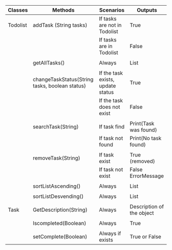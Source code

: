 | Classes  | Methods                                        | Scenarios                         | Outputs                   |
|----------|------------------------------------------------|-----------------------------------|---------------------------|
| Todolist | addTask (String tasks)                         | If tasks are not in Todolist      | True                      |
|          |                                                | If tasks are in Todolist          | False                     |
|          |                                                |                                   |                           |
|          | getAllTasks()                                  | Always                            | List<Task>                |
|          |                                                |                                   |                           |
|          | changeTaskStatus(String tasks, boolean status) | If the task exists, update status | True                      |
|          |                                                | If the task does not exist        | False                     |  |                                   |                                | |                                   |                                |
|          |                                                |                                   |                           |
|          | searchTask(String)                             | If task find                      | Print(Task was found)     |
|          |                                                | If task not found                 | Print(No task found)      |
|          |                                                |                                   |                           |
|          | removeTask(String)                             | If task exist                     | True (removed)            |
|          |                                                | If task not exist                 | False ErrorMessage        |
|          |                                                |                                   |                           |
|          | sortListAscending()                            | Always                            | List<Task>                |
|          |                                                |                                   |                           |
|          | sortListDesvending()                           | Always                            | List<Task>                |
|          |                                                |                                   |                           |
| Task     | GetDescription(String)                         | Always                            | Description of the object |
|          |                                                |                                   |                           |
|          | Iscompleted(Boolean)                           | Always                            | True                      |
|          |                                                |                                   |                           |
|          | setComplete(Boolean)                           | Always if exists                  | True or False             |
